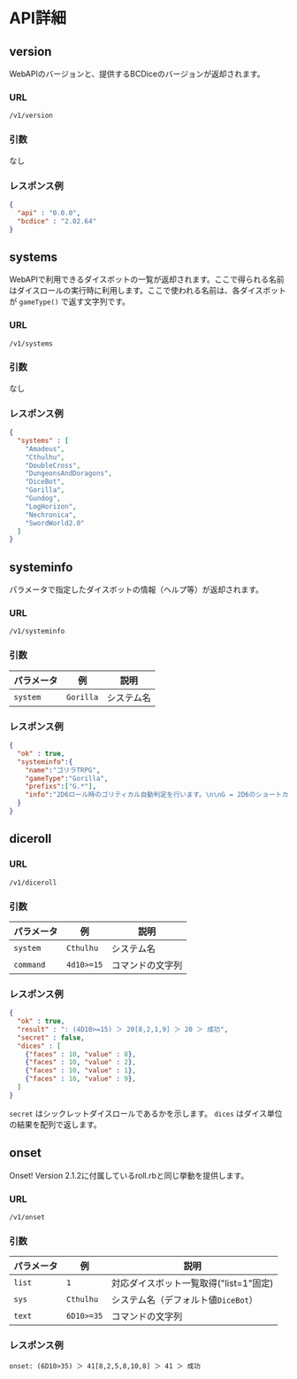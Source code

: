 # API詳細

## version

WebAPIのバージョンと、提供するBCDiceのバージョンが返却されます。

### URL

`/v1/version`

### 引数

なし

### レスポンス例

```json
{
  "api" : "0.0.0",
  "bcdice" : "2.02.64"
}
```


## systems

WebAPIで利用できるダイスボットの一覧が返却されます。ここで得られる名前はダイスロールの実行時に利用します。ここで使われる名前は、各ダイスボットが `gameType()` で返す文字列です。

### URL

`/v1/systems`

### 引数

なし

### レスポンス例

```json
{
  "systems" : [
    "Amadeus",
    "Cthulhu",
    "DoubleCross",
    "DungeonsAndDoragons",
    "DiceBot",
    "Gorilla",
    "Gundog",
    "LogHorizon",
    "Nechronica",
    "SwordWorld2.0"
  ]
}
```

## systeminfo

パラメータで指定したダイスボットの情報（ヘルプ等）が返却されます。

### URL

`/v1/systeminfo`

### 引数

パラメータ  | 例            | 説明
----------- | ------------- | -----
`system`    | `Gorilla`     | システム名


### レスポンス例

```json
{
  "ok" : true,
  "systeminfo":{
    "name":"ゴリラTRPG",
    "gameType":"Gorilla",
    "prefixs":["G.*"],
    "info":"2D6ロール時のゴリティカル自動判定を行います。\n\nG = 2D6のショートカット\n\n例) G>=7 : 2D6して7以上なら成功\n"
  }
}
```


## diceroll

### URL

`/v1/diceroll`

### 引数

パラメータ       | 例            | 説明
---------------- | ------------- | -----
`system`         | `Cthulhu`     | システム名
`command`        | `4d10>=15`   | コマンドの文字列

### レスポンス例

```json
{
  "ok" : true,
  "result" : ": (4D10>=15) ＞ 20[8,2,1,9] ＞ 20 ＞ 成功",
  "secret" : false,
  "dices" : [
    {"faces" : 10, "value" : 8},
    {"faces" : 10, "value" : 2},
    {"faces" : 10, "value" : 1},
    {"faces" : 10, "value" : 9},
  ]
}
```

`secret` はシックレットダイスロールであるかを示します。
`dices` はダイス単位の結果を配列で返します。



## onset

Onset! Version 2.1.2に付属しているroll.rbと同じ挙動を提供します。

### URL

`/v1/onset`

### 引数

パラメータ  | 例            | 説明
--------- | ------------- | -----
`list`  | `1`     | 対応ダイスボット一覧取得("list=1"固定)
`sys`  | `Cthulhu`     | システム名（デフォルト値`DiceBot`）
`text` | `6D10>=35`   | コマンドの文字列

### レスポンス例

```
onset: (6D10>35) ＞ 41[8,2,5,8,10,8] ＞ 41 ＞ 成功
```

